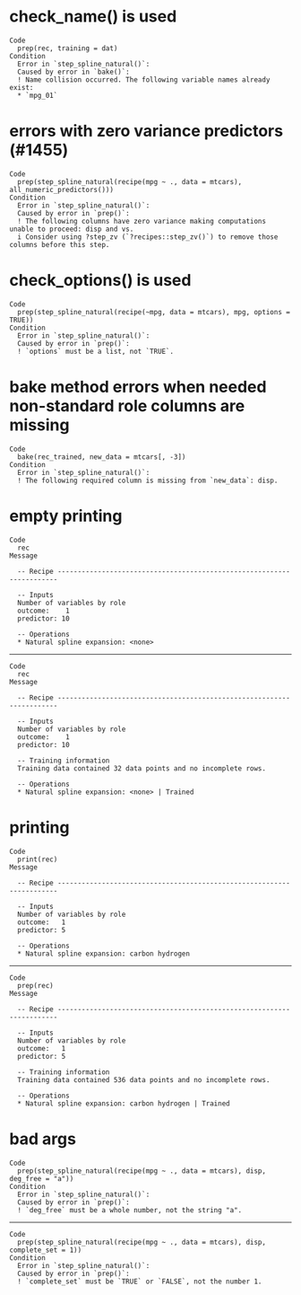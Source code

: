 # check_name() is used

    Code
      prep(rec, training = dat)
    Condition
      Error in `step_spline_natural()`:
      Caused by error in `bake()`:
      ! Name collision occurred. The following variable names already exist:
      * `mpg_01`

# errors with zero variance predictors (#1455)

    Code
      prep(step_spline_natural(recipe(mpg ~ ., data = mtcars), all_numeric_predictors()))
    Condition
      Error in `step_spline_natural()`:
      Caused by error in `prep()`:
      ! The following columns have zero variance making computations unable to proceed: disp and vs.
      i Consider using ?step_zv (`?recipes::step_zv()`) to remove those columns before this step.

# check_options() is used

    Code
      prep(step_spline_natural(recipe(~mpg, data = mtcars), mpg, options = TRUE))
    Condition
      Error in `step_spline_natural()`:
      Caused by error in `prep()`:
      ! `options` must be a list, not `TRUE`.

# bake method errors when needed non-standard role columns are missing

    Code
      bake(rec_trained, new_data = mtcars[, -3])
    Condition
      Error in `step_spline_natural()`:
      ! The following required column is missing from `new_data`: disp.

# empty printing

    Code
      rec
    Message
      
      -- Recipe ----------------------------------------------------------------------
      
      -- Inputs 
      Number of variables by role
      outcome:    1
      predictor: 10
      
      -- Operations 
      * Natural spline expansion: <none>

---

    Code
      rec
    Message
      
      -- Recipe ----------------------------------------------------------------------
      
      -- Inputs 
      Number of variables by role
      outcome:    1
      predictor: 10
      
      -- Training information 
      Training data contained 32 data points and no incomplete rows.
      
      -- Operations 
      * Natural spline expansion: <none> | Trained

# printing

    Code
      print(rec)
    Message
      
      -- Recipe ----------------------------------------------------------------------
      
      -- Inputs 
      Number of variables by role
      outcome:   1
      predictor: 5
      
      -- Operations 
      * Natural spline expansion: carbon hydrogen

---

    Code
      prep(rec)
    Message
      
      -- Recipe ----------------------------------------------------------------------
      
      -- Inputs 
      Number of variables by role
      outcome:   1
      predictor: 5
      
      -- Training information 
      Training data contained 536 data points and no incomplete rows.
      
      -- Operations 
      * Natural spline expansion: carbon hydrogen | Trained

# bad args

    Code
      prep(step_spline_natural(recipe(mpg ~ ., data = mtcars), disp, deg_free = "a"))
    Condition
      Error in `step_spline_natural()`:
      Caused by error in `prep()`:
      ! `deg_free` must be a whole number, not the string "a".

---

    Code
      prep(step_spline_natural(recipe(mpg ~ ., data = mtcars), disp, complete_set = 1))
    Condition
      Error in `step_spline_natural()`:
      Caused by error in `prep()`:
      ! `complete_set` must be `TRUE` or `FALSE`, not the number 1.

